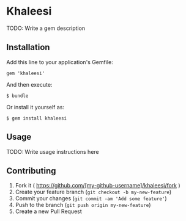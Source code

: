 # Khaleesi

TODO: Write a gem description

## Installation

Add this line to your application's Gemfile:

    gem 'khaleesi'

And then execute:

    $ bundle

Or install it yourself as:

    $ gem install khaleesi

## Usage

TODO: Write usage instructions here

## Contributing

1. Fork it ( https://github.com/[my-github-username]/khaleesi/fork )
2. Create your feature branch (`git checkout -b my-new-feature`)
3. Commit your changes (`git commit -am 'Add some feature'`)
4. Push to the branch (`git push origin my-new-feature`)
5. Create a new Pull Request
